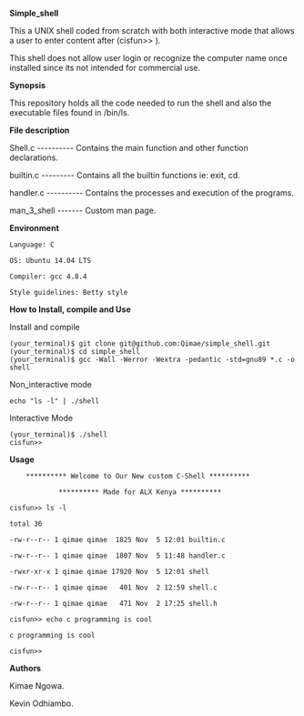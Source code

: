**Simple_shell**

This a UNIX shell coded from scratch with both interactive mode that allows a user to enter content after (cisfun>> ).

This shell does not allow user login or recognize the computer name once installed since its not intended for commercial use.


**Synopsis**

This repository holds all the code needed to run the shell and also the executable files found in /bin/ls.

**File description**

Shell.c ---------- Contains the main function and other function declarations.

builtin.c --------- Contains all the builtin functions ie: exit, cd.

handler.c ---------- Contains the processes and execution of the programs.

man_3_shell ------- Custom man page.

**Environment**

	Language: C

	OS: Ubuntu 14.04 LTS

	Compiler: gcc 4.8.4

	Style guidelines: Betty style

**How to Install, compile and Use**

Install and compile

	(your_terminal)$ git clone git@github.com:Qimae/simple_shell.git
	(your_terminal)$ cd simple_shell
	(your_terminal)$ gcc -Wall -Werror -Wextra -pedantic -std=gnu89 *.c -o shell

Non_interactive mode

	echo "ls -l" | ./shell

Interactive Mode

	(your_terminal)$ ./shell
	cisfun>> 

**Usage**

        ********** Welcome to Our New custom C-Shell **********

                ********** Made for ALX Kenya **********

	cisfun>> ls -l

	total 36

	-rw-r--r-- 1 qimae qimae  1825 Nov  5 12:01 builtin.c

	-rw-r--r-- 1 qimae qimae  1807 Nov  5 11:48 handler.c

	-rwxr-xr-x 1 qimae qimae 17920 Nov  5 12:01 shell

	-rw-r--r-- 1 qimae qimae   401 Nov  2 12:59 shell.c

	-rw-r--r-- 1 qimae qimae   471 Nov  2 17:25 shell.h

	cisfun>> echo c programming is cool

	c programming is cool

	cisfun>> 


**Authors**

Kimae Ngowa.

Kevin Odhiambo.
